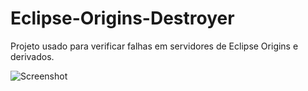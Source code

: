 # Eclipse-Origins-Destroyer

Projeto usado para verificar falhas em servidores de Eclipse Origins e derivados.

![Screenshot](https://i.imgur.com/R293yaq.png)
